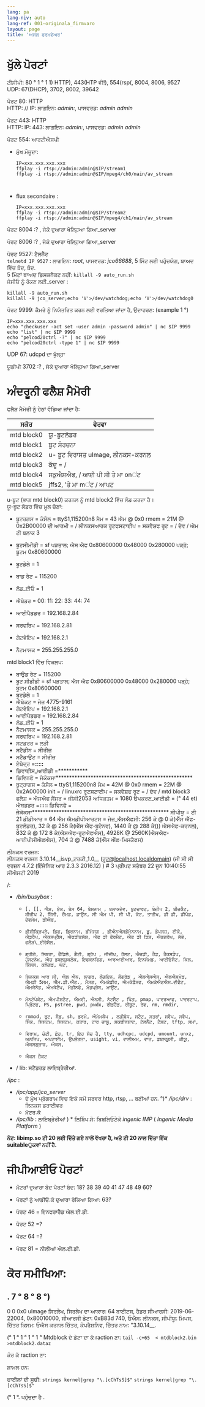 ```yaml
---
lang: pa
lang-niv: auto
lang-ref: 001-originala_firmvaro
layout: page
title: 'ਅਸਲ ਫਰਮਵੇਅਰ'
---
```


# ਖੁੱਲੇ ਪੋਰਟਾਂ

ਟੀਸੀਪੀ: 80 ° 1 ° 1 1) HTTP), 443(HTP ਵੀ!), 554(rsp(, 8004, 8006, 9527  
UDP: 67(DHCP), 3702, 8002, 39642

ਪੋਰਟ 80: HTTP  
HTTP: // IP: ਲਾਗਇਨ: _admin:_, ਪਾਸਵਰਡ: _admin_ _admin_

ਪੋਰਟ 443: HTTP  
HTTP: IP: 443: ਲਾਗਇਨ: _admin:_, ਪਾਸਵਰਡ: _admin_ _admin_

ਪੋਰਟ 554: ਆਰਟੀਐਸਪੀ  
* ਮੁੱਖ ਮੌਜੂਦਾ: 



    ```
    IP=xxx.xxx.xxx.xxx
    ffplay -i rtsp://admin:admin@$IP/stream1
    ffplay -i rtsp://admin:admin@$IP/mpeg4/ch0/main/av_stream



    ```
* flux secondaire :



    ```
    IP=xxx.xxx.xxx.xxx
    ffplay -i rtsp://admin:admin@$IP/stream2
    ffplay -i rtsp://admin:admin@$IP/mpeg4/ch1/main/av_stream
    ````

ਪੋਰਟ 8004 :? , ਜੇਕੋ ਦੁਆਰਾ ਖੋਲ੍ਹਿਆ ਗਿਆ_server



ਪੋਰਟ 8006 :? , ਜੇਕੋ ਦੁਆਰਾ ਖੋਲ੍ਹਿਆ ਗਿਆ_server




ਪੋਰਟ 9527: ਟੈਲਨੈੱਟ  
`telnetd IP 9527` : ਲਾਗਇਨ: _root_, ਪਾਸਵਰਡ: _jco66688_, 5 ਮਿੰਟ ਲਈ ਪਹੁੰਚਯੋਗ, ਬਾਅਦ ਵਿੱਚ ਬੰਦ, ਬੰਦ.  
5 ਮਿੰਟਾਂ ਬਾਅਦ ਡਿਸਕਨੈਕਟ ਨਹੀਂ: `killall -9 auto_run.sh`  
ਜੇਸੀਓ ਨੂੰ ਰੋਕਣ ਲਈ_server : 
 
 

```
killall -9 auto_run.sh
killall -9 jco_server;echo 'V'>/dev/watchdog;echo 'V'>/dev/watchdog0
```

ਪੋਰਟ 9999: ਕੈਮਰੇ ਨੂੰ ਨਿਯੰਤਰਿਤ ਕਰਨ ਲਈ ਵਰਤਿਆ ਜਾਂਦਾ ਹੈ, ਉਦਾਹਰਣ: (example 1 °)

```
IP=xxx.xxx.xxx.xxx
echo "checkuser -act set -user admin -password admin" | nc $IP 9999
echo "list" | nc $IP 9999
echo "pelcod20ctrl -?" | nc $IP 9999
echo "pelcod20ctrl -type 1" | nc $IP 9999
```

UDP 67: udcpd ਦਾ ਖੁੱਲ੍ਹਾ

ਯੂਡੀਪੀ 3702 :? , ਜੇਕੋ ਦੁਆਰਾ ਖੋਲ੍ਹਿਆ ਗਿਆ_server




# ਅੰਦਰੂਨੀ ਫਲੈਸ਼ ਮੈਮੋਰੀ
ਫਲੈਸ਼ ਮੈਮੋਰੀ ਨੂੰ ਹੇਠਾਂ ਵੰਡਿਆ ਜਾਂਦਾ ਹੈ:

ਸਕੋਰ | ਵੇਰਵਾ |
--- | --- |
mtd block0 | ਯੂ-ਬੂਟਲੋਡਰ |
mtd block1 | ਬੂਟ ਸੰਰਚਨਾ |
mtd block2 | u- ਬੂਟ ਵਿਰਾਸਤ uImage, ਲੀਨਕਸ-ਕਰਨਲ |
mtd block3 | ਕੱਦੂ = / |
mtd block4 | ਸਕੁਐਸ਼ਐਫ, / ਆਈ ਪੀ ਸੀ ਤੇ ਮਾ onਂਟ |
mtd block5 | jffs2, 'ਤੇ ਮਾ mਂਟ / ਆਪਟ |

u-ਬੂਟ (ਭਾਗ mtd block0) ਕਰਨਲ ਨੂੰ mtd block2 ਵਿੱਚ ਲੋਡ ਕਰਦਾ ਹੈ।  
ਯੂ-ਬੂਟ ਲੋਡਰ ਵਿੱਚ ਮੂਲ ਚੋਣਾਂ:  
* ਬੂਟਰਗਸ = ਕੰਸੋਲ = ttyS1,115200n8 ਮੈਮ = 43 ਐਮ @ 0x0 rmem = 21M @ 0x2B00000 ਦੀ ਆਰਮੀ = / ਲੀਨਕਸਆਰਕ ਰੂਟਫਸਟਾਈਪ = ਸਕਵੈਸ਼ਫ ਰੂਟ = / ਦੇਵ / ਐਮ ਟੀ ਬਲਾਕ 3


* ਬੂਟਸੀਮੀਡੀ = sf ਪੜਤਾਲ; ਐਸ ਐਫ 0x80600000 0x48000 0x280000 ਪੜ੍ਹੋ; ਬੂਟਮ 0x80600000


* ਬੂਟਡੇਲੇ = 1


* ਬਾਡ ਰੇਟ = 115200


* ਲੋਡ\_ਈਓ = 1


* ਐਥੇਡਰ = 00: 11: 22: 33: 44: 74


* ਆਈਪੈਡਡਰ = 192.168.2.84


* ਸਰਵਰਿਪ = 192.168.2.81


* ਗੇਟਵੇਇਪ = 192.168.2.1


* ਨੈੱਟਮਾਸਕ = 255.255.255.0



mtd block1 ਵਿੱਚ ਵਿਕਲਪ:
* ਬਾਉਡ ਰੇਟ = 115200
* ਬੂਟ ਸੀਡੀਡੀ = sf ਪੜਤਾਲ; ਐਸ ਐਫ 0x80600000 0x48000 0x280000 ਪੜ੍ਹੋ; ਬੂਟਮ 0x80600000
* ਬੂਟਡੇਲੇ = 1
* ਐਥੇਕਟ = ਜੇਜ਼ 4775-9161
* ਗੇਟਵੇਇਪ = 192.168.2.1
* ਆਈਪੈਡਡਰ = 192.168.2.84
* ਲੋਡ\_ਈਓ = 1
* ਨੈੱਟਮਾਸਕ = 255.255.255.0
* ਸਰਵਰਿਪ = 192.168.2.81
* ਸਟਡਰਰ = ਲੜੀ
* ਸਟੈਡੀਨ = ਸੀਰੀਜ਼
* ਸਟੈਡਾਉਟ = ਸੀਰੀਜ਼
* ਏਥੇਦ੍ਰ =**:**:**:**:**:**
* ਡਿਵਾਈਸ\_ਆਈਡੀ =***********
* ਡਿਵਿਨਫੋ = ਜੇਕੋਕਸਾ***************************************************
* ਬੂਟ੍ਰਾਗਸ = ਕੰਸੋਲ = ttyS1,115200n8 ਮੈਮ = 42M @ 0x0 rmem = 22M @ 0x2A00000 init = / linuxrc ਰੂਟਸਟਾਈਪ = ਸਕਵੈਸ਼ਫ ਰੂਟ = / ਦੇਵ / mtd block3 ਫਲੈਸ਼ = ਐਸਐਫ ਸੈਂਸਰ = ਜੀਸੀ2053 ਅਧਿਕਤਮ = 1080 ਉਪਕਰਣ\_ਆਈਡੀ = (° 44 et) ਐਥਡਡਰ =**:**:**:**:**:** ਡਿਵਿਨਫੋ = ਜੇਕੋਕਸਾ*************************************************** ਸੀਪੀਯੂ = ਟੀ 21 ਡੀਡੀਆਰ = 64 ਐਮ ਐਮਡੀਪੀਆਰਟਸ = ਜੇਜ਼\_ਐਸਐਫਸੀ: 256 ਕੇ @ 0 ਕੇ(ਐੱਸ ਐੱਫ-ਬੂਟਲੋਡਰ), 32 ਕੇ @ 256 ਕੇ(ਐੱਸ ਐੱਫ-ਬੂਟੇਨਵ), 1440 ਕੇ @ 288 ਕੇ()) ਐਸਐਫ-ਕਰਨਲ), 832 ਕੇ @ 172 8 ਕੇ(ਐਸਐਫ-ਰੂਟਐਫਐਸ), 4928K @ 2560K(ਐਸਐਫ-ਆਈਪੀਸੀਐਫਐਸ), 704 ਕੇ @ 7488 ਕੇ(ਐੱਸ ਐੱਫ-ਮਿਸਕੈਫਸ)


ਲੀਨਕਸ ਵਰਜਨ:  
ਲੀਨਕਸ ਵਰਜਨ 3.10.14\_\_isvp\_ਟਰਕੀ\_1.0\_\_ (ਰੂਟ@localhost.localdomain) (ਜੀ ਸੀ ਸੀ ਵਰਜ਼ਨ 4.7.2 (ਇੰਜੇਨਿਕ ਆਰ 2.3.3 2016.12) ) # 3 ਪ੍ਰੀਪਟ ਸਤੰਬਰ 22 ਜੂਨ 10:40:55 ਸੀਐਸਟੀ 2019


/:
* _/bin/busybox_ : 
  *     [, [[, ਐਸ਼, ਏਕ, ਬੇਸ 64, ਬੇਸਨਾਮ , ਬਲਾਕਦੇਵ, ਬੂਟਚਾਰਟ, ਬੰਜ਼ੀਪ 2, ਬੀਜ਼ਕੈਟ, ਬੀਜੀਪ 2, ਬਿੱਲੀ, ਚੌਮਡ, ਡਾਉਨ, ਸੀ ਐਮ ਪੀ, ਸੀ ਪੀ, ਕੱਟ, ਤਾਰੀਖ, ਡੀ ਡੀ, ਡੀਪੋਡ, ਦੇਵਮੇਮ, ਡੀਐਫ,
  *     ਡੀਸੀਕ੍ਰਿਪਲੇ, ਡਿਫ, ਡਿਰਨਾਮ, ਡੀਮੇਸਗ , ਡੀਐਨਐਸਡੋਮੇਨਨਾਮ, ਡੂ, ਡੰਪਲਜ਼, ਈਕੋ, ਐਡਰੈਪ, ਐਕਸਪ੍ਰੈੱਸ, ਐਫਡੀਫਲੱਸ਼, ਐਫ ਡੀ ਫੌਰਮੈਟ, ਐਫ ਡੀ ਡਿਸ਼, ਐਫਗਰੇਪ, ਲੱਭੋ, ਫਲੈਸ਼\_ਈਰੇਸੈਲ,
  *     ਗ੍ਰੀਗੋ, ਲਿਬਰਾ, ਫੈਂਡਿਲੋ, ਗੈਟੀ, ਗ੍ਰੇਪ , ਜੀਜੀਪ, ਹੌਲਟ, ਐਚਡੀ, ਹੈਡ, ਹੈਕਸਡੰਪ, ਹੋਸਟਨੇਮ, ਐਚ ਡਬਲਯੂਕਲੋਕ, ਇਫਕਨਫਿਗ, ਆਰਆਈਆਰ, ਇਨਸੋਮਡ, ਆਈਓਸੈਟ, ਕਿਲ, ਕਿੱਲਲ, ਕਲੋਗਡ, ਘੱਟ,
  *     ਲਿਨਕਸ ਆਰ ਸੀ, ਐਲ ਐਨ, ਲਾਗਰ, ਲੌਗਇਨ, ਲੌਗਰੇਡ , ਐਲਐਸਐਸ, ਐਲਐਸਮੋਡ, ਐਮਡੀ 5ਸਮ, ਐੱਮ.ਡੀ.ਐੱਫ., ਮੈਸਗ, ਐਮਕੇਡੀਰ, ਐਮਕੇਡੌਸਫ, ਐਮਕੇਐਫਐਸ.ਵੀਫੈਟ, ਐਮਕੇਨੋਡ, ਐਮਕੇਟੈਂਪ, ਮੋਡੀਨਫੋ, ਮੋਡਪ੍ਰੋਬ, ਮਾਉਂਟ,
  *     ਮੋਨਟੋਪੰਕੋਟ, ਐਮਪੀਸਟੈਟ, ਐਮਵੀ, ਐਨਸੀ, ਨੇਟਸੈੱਟ , ਪਿੰਗ, pmap, ਪਾਵਰਆਫ, ਪਾਵਰਟਾਪ, ਪ੍ਰਿੰਟਫ, PS, pstree, pwd, pwdx, ਰੀਡਹੈੱਡ, ਰੀਬੂਟ, ਰੇਵ, rm, rmdir,
  *     rmmod, ਰੂਟ, ਸੈਡ, sh, ਡਰਮੋ, ਐਮੇਮਕੈਪ , ਲੜੀਬੱਧ, ਸਟੈਟ, ਸਤਰਾਂ, ਸਵੈਪ, ਸਵੈਪ, ਸਿੰਕ, ਸਿਸਟਮ, ਸਿਸਟਮ, ਕਤਾਰ, ਟਾਰ ਚਾਲੂ, ਸਕਰੀਨਸ਼ਾਟ, ਟੇਲਨੈੱਟ, ਟੈਸਟ, tftp, ਸਮਾਂ,
  *     ਵਿਰਾਮ, ਚੋਟੀ, ਛੋਹ, tr, ਇਹ ਸੱਚ ਹੈ, tty, udhcpc, udcpd, umount, unxz, ਅਨਜਿਪ, ਅਪਟਾਈਮ, ਉਪਭੋਗਤਾ, usight, vi, ਵਾਲੀਅਮ, ਵਾਚ, ਡਬਲਯੂਸੀ, ਕੀਯੂ, ਐਕਸਗ੍ਰਾਜ, ਐਕਸ,
  *     ਐਕਸ ਜ਼ੈਕਟ

* / lib: ਸਟੈਂਡਰਡ ਲਾਇਬ੍ਰੇਰੀਆਂ.



 _/ipc_ :
* _/ipc/app/jco\_server_
  * ਦੇ ਮੁੱਖ ਪ੍ਰੋਗਰਾਮ ਵਿਚ ਇਕੋ ਸਮੇਂ ਸਰਵਰ http, rtsp, ...
ਬਣੀਆਂ ਹਨ. °)* _/ipc/drv_ : ਲਿਨਕਸ ਡਰਾਈਵਰ
  * ਮੋਟਰ.ਕੋ
* _/ipc/lib_ : ਲਾਇਬ੍ਰੇਰੀਆਂ
)  * ਲਿਬਿੰਪ.ਸੋ: ਬਿਬਲਿਓਟੇਕੋ _ingenic_ _IMP_ ( _Ingenic Media Platform_ )


**ਨੋਟ: libimp.so ਟੀ 20 ਲਈ ਦਿੱਤੇ ਗਏ ਨਾਲੋਂ ਵੱਖਰਾ ਹੈ, ਅਤੇ ਟੀ ​​20 ਨਾਲ ਦਿੱਤਾ ਇੱਕ suitableੁਕਵਾਂ ਨਹੀਂ ਹੈ.**

# ਜੀਪੀਆਈਓ ਪੋਰਟਾਂ

* ਮੋਟਰਾਂ ਦੁਆਰਾ ਬੰਦ ਪੋਰਟਾਂ ਬੰਦ: 18? 38 39 40 41 47 48 49 60?


* ਪੋਰਟਾਂ ਨੂੰ ਆਡੀਓ.ਕੋ ਦੁਆਰਾ ਰੋਕਿਆ ਗਿਆ: 63?


* ਪੋਰਟ 46 = ਇਨਫਰਾਰੈੱਡ ਐਲ.ਈ.ਡੀ.


* ਪੋਰਟ 52 =?


* ਪੋਰਟ 64 =?


* ਪੋਰਟ 81 = ਨੀਲੀਆਂ ਐਲ.ਈ.ਡੀ.



# ਕੋਰ ਸਮੀਖਿਆ:
. 7 ° 8 ° 8 °)
--------------------------------------------------------------------------------
0 0 0x0 uImage ਸਿਰਲੇਖ, ਸਿਰਲੇਖ ਦਾ ਆਕਾਰ: 64 ਬਾਈਟਸ, ਹੈਡਰ ਸੀਆਰਸੀ: 2019-06-22004, 0x80010000, ਸੀਆਰਸੀ ਡੇਟਾ: 0xB83d 740, ਓਐਸ: ਲੀਨਕਸ, ਸੀਪੀਯੂ: ਮਿਪਸ, ਚਿੱਤਰ ਕਿਸਮ: ਓਐਸ ਕਰਨਲ ਚਿੱਤਰ, ਕੰਪਰੈਸ਼ਨਿਵ, ਚਿੱਤਰ ਨਾਮ: "3.10.14__.

(° 1 ° 1 ° 1 ° 1 ° Mtdblock ਦੇ ਡੇਟਾ ਦਾ ਕੱ raction ਣਾ:
    `tail -c+65  < mtdblock2.bin >mtdblock2.dataz`

ਕੋਰ ਕੱ raction ਣਾ:

ਸ਼ਾਮਲ ਹਨ:

ਫਾਈਲਾਂ ਦੀ ਸੂਚੀ:
    `strings kernel|grep "\.[cChTsS]$"`    `strings kernel|grep "\.[cChTsS]$"`









(° 1 °. ਪਹੁੰਚਦਾ ਹੈ
.
